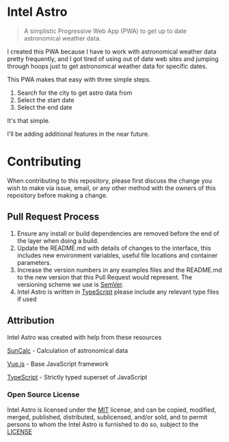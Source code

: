# Intel Astro

> A simplistic Progressive Web App (PWA) to get up to date astronomical weather data.

I created this PWA because I have to work with astronomical weather data pretty frequently, and I got tired of using out of date web sites and jumping through hoops just to get astronomical weather data for specific dates.

This PWA makes that easy with three simple steps.

1. Search for the city to get astro data from
2. Select the start date
3. Select the end date

It's that simple.

I'll be adding additional features in the near future.

# Contributing

When contributing to this repository, please first discuss the change you wish to make via issue,
email, or any other method with the owners of this repository before making a change.

## Pull Request Process

1. Ensure any install or build dependencies are removed before the end of the layer when doing a
   build.
2. Update the README.md with details of changes to the interface, this includes new environment
   variables, useful file locations and container parameters.
3. Increase the version numbers in any examples files and the README.md to the new version that this
   Pull Request would represent. The versioning scheme we use is [SemVer](http://semver.org/).
4. Intel Astro is written in [TypeScript](https://www.typescriptlang.org/) please include any relevant type files if used

## Attribution

Intel Astro was created with help from these resources

[SunCalc](https://github.com/mourner/suncalc) - Calculation of astronomical data

[Vue.js](https://vuejs.org/) - Base JavaScript framework

[TypeScript](https://www.typescriptlang.org/) - Strictly typed superset of JavaScript

### Open Source License

Intel Astro is licensed under the [MIT](LICENSE) license, and can be copied, modified, merged, published, distributed, sublicensed, and/or sold, and to permit persons to whom the Intel Astro is furnished to do so, subject to the [LICENSE](LICENSE)
